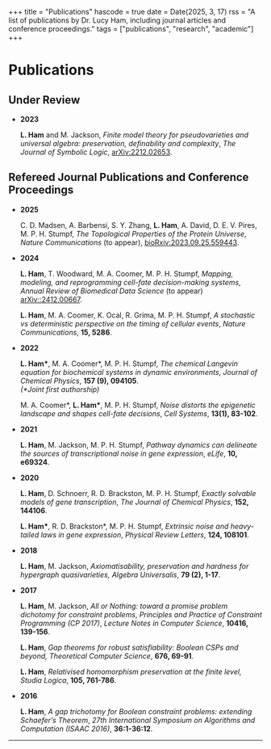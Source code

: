 +++
title = "Publications"
hascode = true
date = Date(2025, 3, 17)
rss = "A list of publications by Dr. Lucy Ham, including journal articles and conference proceedings."
tags = ["publications", "research", "academic"]
+++


# Publications

## Under Review
- **2023**  

  **L. Ham** and M. Jackson, *Finite model theory for pseudovarieties and universal algebra: preservation, definability and complexity*, *The Journal of Symbolic Logic*, [arXiv:2212.02653](https://arxiv.org/abs/2212.02653).

## Refereed Journal Publications and Conference Proceedings
- **2025**  

  C. D. Madsen, A. Barbensi, S. Y. Zhang, **L. Ham**, A. David, D. E. V. Pires, M. P. H. Stumpf, *The Topological Properties of the Protein Universe*, *Nature Communications* (to appear), [bioRxiv:2023.09.25.559443](https://www.biorxiv.org/content/10.1101/2023.09.25.559443v1).  
 

- **2024**  

  **L. Ham**, T. Woodward, M. A. Coomer, M. P. H. Stumpf, *Mapping, modeling, and reprogramming cell-fate decision-making systems*, *Annual Review of Biomedical Data Science* (to appear) [arXiv::2412.00667](https://arxiv.org/abs/2412.00667).  

  **L. Ham**, M. A. Coomer, K. Ocal, R. Grima, M. P. H. Stumpf, *A stochastic vs deterministic perspective on the timing of cellular events*, *Nature Communications*, **15, 5286**.  

- **2022**  

  **L. Ham\***, M. A. Coomer\*, M. P. H. Stumpf, *The chemical Langevin equation for biochemical systems in dynamic environments*, *Journal of Chemical Physics*, **157 (9), 094105**.  
  *(\*Joint first authorship)*  

  M. A. Coomer\*, **L. Ham\***, M. P. H. Stumpf, *Noise distorts the epigenetic landscape and shapes cell-fate decisions*, *Cell Systems*, **13(1), 83-102**.  
   

- **2021**  

  **L. Ham**, M. Jackson, M. P. H. Stumpf, *Pathway dynamics can delineate the sources of transcriptional noise in gene expression*, *eLife*, **10, e69324**.  
  

- **2020**  

  **L. Ham**, D. Schnoerr, R. D. Brackston, M. P. H. Stumpf, *Exactly solvable models of gene transcription*, *The Journal of Chemical Physics*, **152, 144106**.  
  
  **L. Ham\***, R. D. Brackston\*, M. P. H. Stumpf, *Extrinsic noise and heavy-tailed laws in gene expression*, *Physical Review Letters*, **124, 108101**.  
 
 - **2018** 

    **L. Ham**, M. Jackson, *Axiomatisability, preservation and hardness for hypergraph quasivarieties, Algebra Universalis*, **79 (2), 1-17**.

- **2017**  

    **L. Ham**, M. Jackson, *All or Nothing: toward a promise problem dichotomy for constraint problems*, *Principles and Practice of Constraint Programming (CP 2017)*, *Lecture Notes in Computer Science*, **10416, 139-156**.  

    **L. Ham**, *Gap theorems for robust satisfiability: Boolean CSPs and beyond, Theoretical Computer Science*, **676, 69-91**.

    **L. Ham**, *Relativised homomorphism preservation at the finite level, Studia Logica*, **105, 761-786**.
  

- **2016**  

  **L. Ham**, *A gap trichotomy for Boolean constraint problems: extending Schaefer’s Theorem*, *27th International Symposium on Algorithms and Computation (ISAAC 2016)*, **36:1-36:12**.  
  

---
